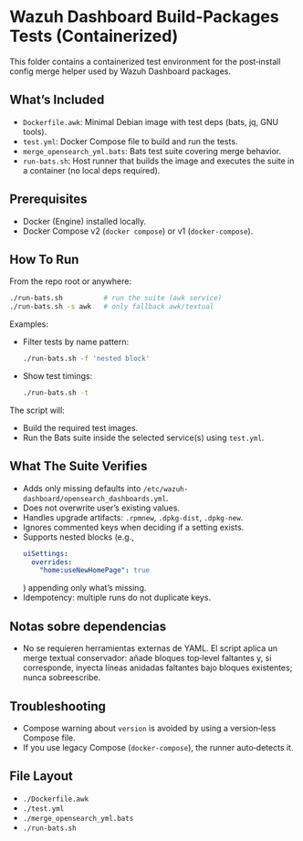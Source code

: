 # Wazuh Dashboard Build-Packages Tests (Containerized)

This folder contains a containerized test environment for the post‑install config merge helper used by Wazuh Dashboard packages.

## What’s Included

- `Dockerfile.awk`: Minimal Debian image with test deps (bats, jq, GNU tools).
- `test.yml`: Docker Compose file to build and run the tests.
- `merge_opensearch_yml.bats`: Bats test suite covering merge behavior.
- `run-bats.sh`: Host runner that builds the image and executes the suite in a container (no local deps required).

## Prerequisites

- Docker (Engine) installed locally.
- Docker Compose v2 (`docker compose`) or v1 (`docker-compose`).

## How To Run

From the repo root or anywhere:

```sh
./run-bats.sh          # run the suite (awk service)
./run-bats.sh -s awk   # only fallback awk/textual
```

Examples:

- Filter tests by name pattern:
  ```sh
  ./run-bats.sh -f 'nested block'
  ```
- Show test timings:
  ```sh
  ./run-bats.sh -t
  ```

The script will:
- Build the required test images.
- Run the Bats suite inside the selected service(s) using `test.yml`.

## What The Suite Verifies

- Adds only missing defaults into `/etc/wazuh-dashboard/opensearch_dashboards.yml`.
- Does not overwrite user’s existing values.
- Handles upgrade artifacts: `.rpmnew`, `.dpkg-dist`, `.dpkg-new`.
- Ignores commented keys when deciding if a setting exists.
- Supports nested blocks (e.g.,
  ```yaml
  uiSettings:
    overrides:
      "home:useNewHomePage": true
  ```
  ) appending only what’s missing.
- Idempotency: multiple runs do not duplicate keys.

## Notas sobre dependencias

- No se requieren herramientas externas de YAML. El script aplica un merge textual conservador: añade bloques top‑level faltantes y, si corresponde, inyecta líneas anidadas faltantes bajo bloques existentes; nunca sobreescribe.

## Troubleshooting

- Compose warning about `version` is avoided by using a version‑less Compose file.
- If you use legacy Compose (`docker-compose`), the runner auto‑detects it.

## File Layout

- `./Dockerfile.awk`
- `./test.yml`
- `./merge_opensearch_yml.bats`
- `./run-bats.sh`
